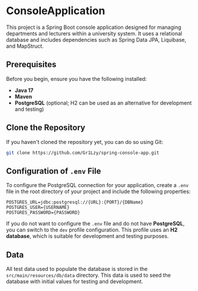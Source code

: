 # ConsoleApplication

This project is a Spring Boot console application designed for managing departments and lecturers within a university system. It uses a relational database and includes dependencies such as Spring Data JPA, Liquibase, and MapStruct.

## Prerequisites

Before you begin, ensure you have the following installed:

- **Java 17**
- **Maven**
- **PostgreSQL** (optional; H2 can be used as an alternative for development and testing)

## Clone the Repository

If you haven't cloned the repository yet, you can do so using Git:

```bash
git clone https://github.com/Gr1Lzy/spring-console-app.git
```

## Configuration of `.env` File

To configure the PostgreSQL connection for your application, create a `.env` file in the root directory of your project and include the following properties:

```env
POSTGRES_URL=jdbc:postgresql://{URL}:{PORT}/{DBName}
POSTGRES_USER={USERNAME}
POSTGRES_PASSWORD={PASSWORD}
```

If you do not want to configure the `.env` file and do not have **PostgreSQL**, you can switch to the `dev` profile configuration. This profile uses an **H2 database**, which is suitable for development and testing purposes.

## Data

All test data used to populate the database is stored in the `src/main/resources/db/data` directory. This data is used to seed the database with initial values for testing and development.
